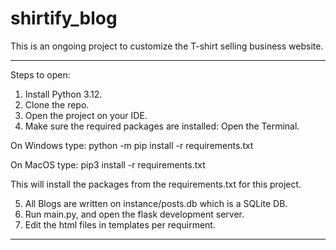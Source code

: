 # shirtify_blog
This is an ongoing project to customize the T-shirt selling business website.

------------------------------------------------------------------------------------------------

Steps to open:
1. Install Python 3.12.
2. Clone the repo.
3. Open the project on your IDE.
4. Make sure the required packages are installed:
Open the Terminal. 

On Windows type:
python -m pip install -r requirements.txt

On MacOS type:
pip3 install -r requirements.txt

This will install the packages from the requirements.txt for this project.

5. All Blogs are written on instance/posts.db which is a SQLite DB.
6. Run main.py, and open the flask development server.
7. Edit the html files in templates per requirment.

------------------------------------------------------------------------------------------------
